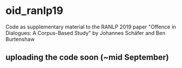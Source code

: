 # oid_ranlp19
Code as supplementary material to the RANLP 2019 paper "Offence in Dialogues: A Corpus-Based Study" by Johannes Schäfer and Ben Burtenshaw

## uploading the code soon (~mid September)
